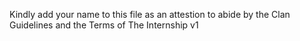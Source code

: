 Kindly add your name to this file as an attestion to abide by the Clan Guidelines and the Terms of The Internship v1
